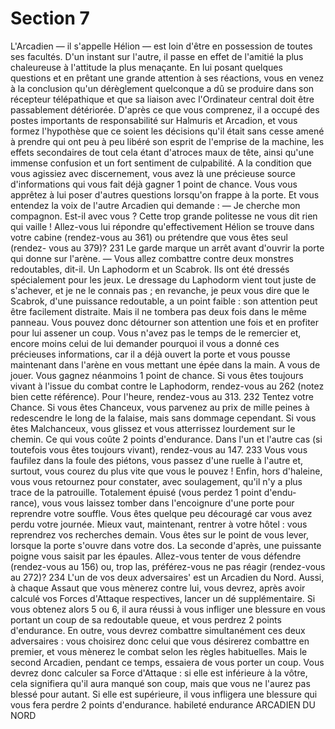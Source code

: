 # Section 7

L'Arcadien — il s'appelle Hélion — est loin d'être en possession
de toutes ses facultés. D'un instant sur l'autre, il passe en effet de
l'amitié la plus chaleureuse à l'attitude la plus menaçante. En lui
posant quelques questions et en prêtant une grande attention à
ses réactions, vous en venez à la conclusion qu'un dérèglement
quelconque a dû se produire dans son récepteur télépathique et
que sa liaison avec l'Ordinateur central doit être passablement
détériorée. D'après ce que vous comprenez, il a occupé des postes
importants de responsabilité sur Halmuris et Arcadion, et vous
formez l'hypothèse que ce soient les décisions qu'il était sans
cesse amené à prendre qui ont peu à peu libéré son esprit de
l'emprise de la machine, les effets secondaires de tout cela étant
d'atroces maux de tête, ainsi qu'une immense confusion et un
fort sentiment de culpabilité. A la condition que vous agissiez
avec discernement, vous avez là une précieuse source
d'informations qui vous fait déjà gagner 1 point de chance.
Vous vous apprêtez à lui poser d'autres questions lorsqu'on
frappe à la porte. Et vous entendez la voix de l'autre Arcadien qui
demande : — Je cherche mon compagnon. Est-il avec vous ?
Cette trop grande politesse ne vous dit rien qui vaille ! Allez-vous
lui répondre qu'effectivement Hélion se trouve dans votre cabine
(rendez-vous au 361) ou prétendre que vous êtes seul (rendez-
vous au 379)?
231
Le garde marque un arrêt avant d'ouvrir la porte qui donne sur
l'arène.
— Vous allez combattre contre deux monstres redoutables, dit-il.
Un Laphodorm et un Scabrok. Ils ont été dressés spécialement
pour les jeux. Le dressage du Laphodorm vient tout juste de
s'achever, et je ne le connais pas ; en revanche, je peux vous dire
que le Scabrok, d'une puissance redoutable, a un point faible :
son attention peut être facilement distraite. Mais il ne tombera
pas deux fois dans le même panneau. Vous pouvez donc
détourner son attention une fois et en profiter pour lui assener
un coup.
Vous n'avez pas le temps de le remercier et, encore moins celui
de lui demander pourquoi il vous a donné ces précieuses
informations, car il a déjà ouvert la porte et vous pousse
maintenant dans l'arène en vous mettant une épée dans la main.
A vous de jouer. Vous gagnez néanmoins 1 point de chance. Si
vous êtes toujours vivant à l'issue du combat contre le
Laphodorm, rendez-vous au 262 (notez bien cette référence).
Pour l'heure, rendez-vous au 313.
232
Tentez votre Chance. Si vous êtes Chanceux, vous parvenez au
prix de mille peines à redescendre le long de la falaise, mais sans
dommage cependant. Si vous êtes Malchanceux, vous glissez et
vous atterrissez lourdement sur le chemin. Ce qui vous coûte 2
points d'endurance. Dans l'un et l'autre cas (si toutefois vous
êtes toujours vivant), rendez-vous au 147.
233
Vous vous faufilez dans la foule des piétons, vous passez d'une
ruelle à l'autre et, surtout, vous courez du plus vite que vous le
pouvez ! Enfin, hors d'haleine, vous vous retournez pour
constater, avec soulagement, qu'il n'y a plus trace de la
patrouille. Totalement épuisé (vous perdez 1 point d'endu-
rance), vous vous laissez tomber dans l'encoignure d'une porte
pour reprendre votre souffle. Vous êtes quelque peu découragé
car vous avez perdu votre journée. Mieux vaut, maintenant,
rentrer à votre hôtel : vous reprendrez vos recherches demain.
Vous êtes sur le point de vous lever, lorsque la porte s'ouvre dans
votre dos. La seconde d'après, une puissante poigne vous saisit
par les épaules. Allez-vous tenter de vous défendre (rendez-vous
au 156) ou, trop las, préférez-vous ne pas réagir (rendez-vous au
272)?
234
L'un de vos deux adversaires' est un Arcadien du Nord. Aussi, à
chaque Assaut que vous mènerez contre lui, vous devrez, après
avoir calculé vos Forces d'Attaque respectives, lancer un dé
supplémentaire. Si vous obtenez alors 5 ou 6, il aura réussi à
vous infliger une blessure en vous portant un coup de sa
redoutable queue, et vous perdrez 2 points d'endurance. En
outre,
vous
devrez
combattre
simultanément
ces
deux
adversaires : vous choisirez donc celui que vous désirerez
combattre en premier, et vous mènerez le combat selon les règles
habituelles. Mais le second Arcadien, pendant ce temps, essaiera
de vous porter un coup. Vous devrez donc calculer sa Force
d'Attaque : si elle est inférieure à la vôtre, cela signifiera qu'il
aura manqué son coup, mais que vous ne l'aurez pas blessé pour
autant. Si elle est supérieure, il vous infligera une blessure qui
vous fera perdre 2 points d'endurance.
habileté endurance
ARCADIEN DU NORD